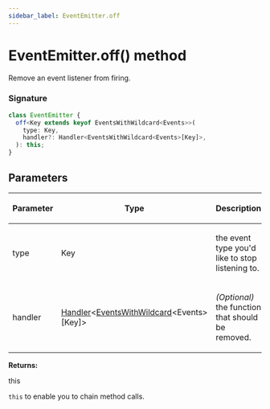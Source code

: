 ```yaml
---
sidebar_label: EventEmitter.off
---
```


# EventEmitter.off() method

Remove an event listener from firing.

### Signature

```typescript
class EventEmitter {
  off<Key extends keyof EventsWithWildcard<Events>>(
    type: Key,
    handler?: Handler<EventsWithWildcard<Events>[Key]>,
  ): this;
}
```

## Parameters

<table><thead><tr><th>

Parameter

</th><th>

Type

</th><th>

Description

</th></tr></thead>
<tbody><tr><td>

type

</td><td>

Key

</td><td>

the event type you'd like to stop listening to.

</td></tr>
<tr><td>

handler

</td><td>

[Handler](./puppeteer.handler.md)&lt;[EventsWithWildcard](./puppeteer.eventswithwildcard.md)&lt;Events&gt;\[Key\]&gt;

</td><td>

_(Optional)_ the function that should be removed.

</td></tr>
</tbody></table>

**Returns:**

this

`this` to enable you to chain method calls.

